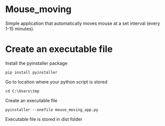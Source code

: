 # Mouse_moving

Simple application that automatically moves mouse at a set interval (every 1-15 minutes).

# Create an executable file
Install the pyinstaller package
```
pip install pyinstaller
```
Go to location where your python script is stored
```
cd C:\Users\tmp
```
Create an executable file
```
pyinstaller --onefile mouse_moving_app.py
```
Executable file is stored in dist folder

